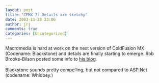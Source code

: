 ```yaml
---
layout: post
title: "CFMX 7: Details are sketchy"
date: 2003-11-28 23:06
author: jrj
comments: true
categories: [Uncategorized]
---
```

Macromedia is hard at work on the next version of ColdFusion MX (Codename: Blackstone) and details are finally starting to emerge. Rob Brooks-Bilson posted some info to <a href="http://www.cfczone.org/blogs/rob/index.cfm?mode=entry&amp;entry=73">his blog</a>.
<br />
<br />Blackstone sounds pretty compelling, but not compared to ASP.Net (codename: Whidbey.)

